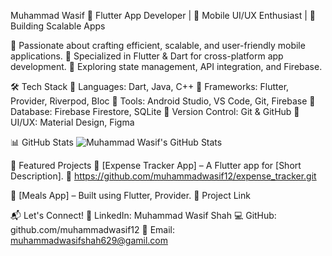 Muhammad Wasif
💙 Flutter App Developer | 📱 Mobile UI/UX Enthusiast | 🚀 Building Scalable Apps

🔹 Passionate about crafting efficient, scalable, and user-friendly mobile applications.
🔹 Specialized in Flutter & Dart for cross-platform app development.
🔹 Exploring state management, API integration, and Firebase.

🛠 Tech Stack
🔹 Languages: Dart, Java, C++
🔹 Frameworks: Flutter, Provider, Riverpod, Bloc
🔹 Tools: Android Studio, VS Code, Git, Firebase
🔹 Database: Firebase Firestore, SQLite
🔹 Version Control: Git & GitHub
🔹 UI/UX: Material Design, Figma

📊 GitHub Stats
![Muhammad Wasif's GitHub Stats](https://github-readme-stats.vercel.app/api?username=muhammadwasif12&show_icons=true&theme=tokyonight)

📱 Featured Projects
🚀 [Expense Tracker App] – A Flutter app for [Short Description].
🔗 https://github.com/muhammadwasif12/expense_tracker.git 

🚀 [Meals App] – Built using Flutter, Provider.
🔗 Project Link

📬 Let's Connect!
💼 LinkedIn: Muhammad Wasif Shah
💻 GitHub: github.com/muhammadwasif12
📧 Email: muhammadwasifshah629@gamil.com

